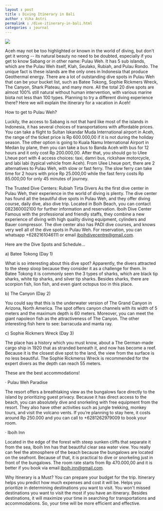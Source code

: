 ```yaml
---
layout : post
title : Diving Itinerary in Bali
author : Vika Astri
permalink : /dive-itinerary-in-bali.html
categories : journal 
---
```


<img src="https://i.imgur.com/9hb3vhb.jpg" class="img-responsive post-feat-img" />

Aceh may not be too highlighted or known in the world of  diving, but don't get it wrong -- its natural beauty no need to be doubted,  especially if you get to know Sabang or in other name: Pulau Weh. It has 5 sub  islands, which are the Pulau Weh itself, Klah, Seulako, Rubiah, and Pulau  Rondo. The unique fact is these islands are the only ones in Indonesia that produce  Geothermal energy. There are a lot of outstanding dive spots in Pulau Weh that  can be your bucket list, such as Batee Tokong, Sophie Rickmers Wreck, The  Canyon, Shark Plateau, and many more. All the total 20 dive spots are almost  100% still natural without human intervention, with various marine biota not  less than 100 types. Planning to try a different diving experience  there? Here we will explain the itinerary for a vacation in Aceh!

How to  get to Pulau Weh?

Luckily, the  access to Sabang is not that hard like most of the islands in Indonesia, it has  several choices of transportations with affordable prices. You can take a  flight to Sultan Iskandar Muda International airport in Aceh, the range of the  ticket price is Rp 600.000,00 if it is not during the holiday season. The other  option is going to Kuala Namu International Airport in Medan by plane, then you  can take a bus to Banda Aceh with bus for 12 hours and it only cost Rp 200.000,00.  After that, you should go to Ulee Lheue port with 4 access choices: taxi, damri  bus, rickshaw motorcycle, and labi labi (typical vehicle from Aceh). From Ulee  Lheue port, there are 2 alternatives to Pulau Weh, with slow or fast ferry. The  slow ferry can take time for 2 hours with price Rp 25.000,00 while the fast  ferry costs Rp 85.000,00 for only 45 minutes of journey.

The Trusted Dive Centers:
Rubiah Tirta Divers
As the first dive center in Pulau Weh, their experience in the world of diving is plenty. The dive center has found all the beautiful dive spots in Pulau Weh, and they offer diving course, daily dive, also dive trip. Located in Boih Beach, you can contact 082360002100 for further information and reservation.
Iboih Dive Center
Famous with the professional and friendly staffs, they combine a new experience of diving with high quality diving equipment, cylinders and Bauer compressor. The dive center also has PADI dive courses, and knows very well all of the dive spots in Pulau Weh. For reservation, you can whatsapp +6282161046111 or email iboihdivecentre@gmail.com.

Here are  the Dive Spots and Schedule…

a)      Batee Tokong (Day 1)

What is so interesting about this dive spot? Apparently, the divers attracted  to the steep sloop because they consider it as a challenge for them. In Batee  Tokong it is commonly seen the 3 types of sharks, which are black tip sharks,  white tip sharks, and silver tip sharks. Besides sharks, there are scorpion  fish, lion fish, and even giant octopus too in this place.

b)      The Canyon (Day 2)

You could say that this is the underwater version of The Grand Canyon in  Arizona, North America. The spot offers canyon channels with its width of 5  meters and the maximum depth is 60 meters. Moreover, you can meet the giant  napoleon fish as the attractiveness of The Canyon. The other interesting fish  here to see: barracuda and manta ray.

c)      Sophie Rickmers Wreck (Day 3)

The place has a history which you must know, about a The German-made cargo  ship in 1920 that as stranded beneath it, and now has become a reef. Because it  is the closest dive spot to the land, the view from the surface is no less  beautiful. The Sophie Rickmerss Wreck is recommended for the expert divers as  the depth can reach 55 meters.

These are  the best accommodations!

·          Pulau  Weh Paradise

The resort offers a breathtaking view as the bungalows face directly to  the island by prioritizing guest privacy. Because it has direct access to the  beach, you can absolutely dive and snorkeling with free equipment from the resort.  They also have other activities such as jungle trekking, monkey tours, and  visit the volcano vents. If you’re planning to stay here, it costs around Rp  250.000 and you can call to +6281262979009 to book your room.

·          Iboih  Inn

Located in the edge of the forest with steep sunken cliffs that separate  it from the sea, Iboih Inn has that beautiful clear sea water view. You really  can feel the atmosphere of the beach because the bungalows are located on the  seafront. Because of that, it is practical to dive or snorkeling just in front  of the bungalows. The room rate starts from Rp 470.000,00 and it is better if  you book via email iboih.inn@gmail.com.

Why Itinerary is a Must?
You can prepare your budget for the trip. Itinerary helps you predict how much expenses and cost it will be.
Helps you prioritize in determining destinations you want to visit. You won't missed destinations you want to visit the most if you have an itinerary.
Besides destinations, it will maximize your time in searching for transportations and accommodations. So, your time will be more efficient and effective. 
